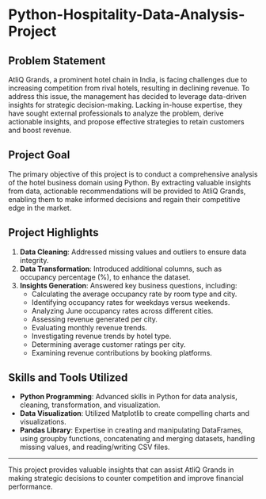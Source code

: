 # Python-Hospitality-Data-Analysis-Project

## Problem Statement
AtliQ Grands, a prominent hotel chain in India, is facing challenges due to increasing competition from rival hotels, resulting in declining revenue. To address this issue, the management has decided to leverage data-driven insights for strategic decision-making. Lacking in-house expertise, they have sought external professionals to analyze the problem, derive actionable insights, and propose effective strategies to retain customers and boost revenue.

## Project Goal
The primary objective of this project is to conduct a comprehensive analysis of the hotel business domain using Python. By extracting valuable insights from data, actionable recommendations will be provided to AtliQ Grands, enabling them to make informed decisions and regain their competitive edge in the market.

## Project Highlights
1. **Data Cleaning**: Addressed missing values and outliers to ensure data integrity.
2. **Data Transformation**: Introduced additional columns, such as occupancy percentage (%), to enhance the dataset.
3. **Insights Generation**: Answered key business questions, including:
    - Calculating the average occupancy rate by room type and city.
    - Identifying occupancy rates for weekdays versus weekends.
    - Analyzing June occupancy rates across different cities.
    - Assessing revenue generated per city.
    - Evaluating monthly revenue trends.
    - Investigating revenue trends by hotel type.
    - Determining average customer ratings per city.
    - Examining revenue contributions by booking platforms.

## Skills and Tools Utilized
- **Python Programming**: Advanced skills in Python for data analysis, cleaning, transformation, and visualization.
- **Data Visualization**: Utilized Matplotlib to create compelling charts and visualizations.
- **Pandas Library**: Expertise in creating and manipulating DataFrames, using groupby functions, concatenating and merging datasets, handling missing values, and reading/writing CSV files.

---

This project provides valuable insights that can assist AtliQ Grands in making strategic decisions to counter competition and improve financial performance.
